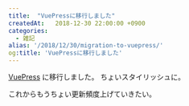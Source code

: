 ```yaml
---
title:  "VuePressに移行しました"
createdAt:   2018-12-30 22:00:00 +0900
categories: 
  - 雑記
alias: '/2018/12/30/migration-to-vuepress/'
og:title: 'VuePressに移行しました'
---
```


[VuePress](https://vuepress.vuejs.org/) に移行しました。
ちょいスタイリッシュに。

これからもうちょい更新頻度上げていきたい。